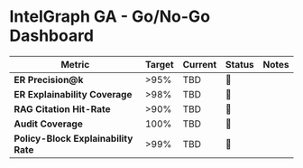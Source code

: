 # IntelGraph GA - Go/No-Go Dashboard

| Metric                               | Target | Current | Status | Notes |
| ------------------------------------ | ------ | ------- | ------ | ----- |
| **ER Precision@k**                   | >95%   | TBD     | 🔴     |       |
| **ER Explainability Coverage**       | >98%   | TBD     | 🔴     |       |
| **RAG Citation Hit-Rate**            | >90%   | TBD     | 🔴     |       |
| **Audit Coverage**                   | 100%   | TBD     | 🔴     |       |
| **Policy-Block Explainability Rate** | >99%   | TBD     | 🔴     |       |
